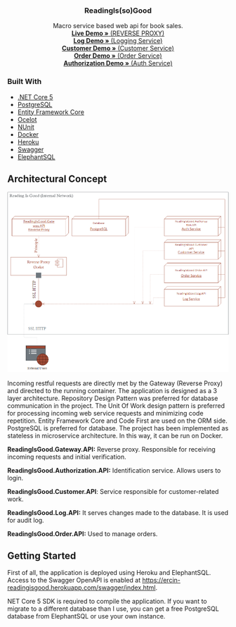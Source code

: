   <h3 align="center">ReadingIs(so)Good</h3>

  <p align="center">
    Macro service based web api for book sales.
    <br />
    <a href="https://https://ercin-readingisgood.herokuapp.com/swagger/index.html"><strong>Live Demo »</strong> (REVERSE PROXY)</a>
    <br />
    <a href="https://https://ercin-readingisgood-log.herokuapp.com/swagger/index.html"><strong>Log Demo »</strong> (Logging Service)</a>
    <br />
    <a href="https://https://ercin-readingisgood-customer.herokuapp.com/swagger/index.html"><strong>Customer Demo »</strong> (Customer Service)</a>
    <br />
    <a href="https://https://ercin-readingisgood-order.herokuapp.com/swagger/index.html"><strong>Order Demo »</strong> (Order Service)</a>
    <br />
    <a href="https://https://ercin-readingisgood-auth.herokuapp.com/swagger/index.html"><strong>Authorization Demo »</strong> (Auth Service)</a>  
  </p>

### Built With

* [.NET Core 5](https://en.wikipedia.org/wiki/.NET_Core)
* [PostgreSQL](https://www.postgresql.org/)
* [Entity Framework Core](https://en.wikipedia.org/wiki/Entity_Framework)
* [Ocelot](https://github.com/ThreeMammals/Ocelot)
* [NUnit](https://nunit.org/)
* [Docker](https://www.docker.com/)
* [Heroku](https://www.heroku.com/)
* [Swagger](https://swagger.io/)
* [ElephantSQL](https://www.elephantsql.com/)

## Architectural Concept

![](https://github.com/ErcinDedeoglu/ReadingIsGood/raw/main/assets/Network%20Tapology.png)

Incoming restful requests are directly met by the Gateway (Reverse Proxy) and directed to the running container. The application is designed as a 3 layer architecture. Repository Design Pattern was preferred for database communication in the project. The Unit Of Work design pattern is preferred for processing incoming web service requests and minimizing code repetition. Entity Framework Core and Code First are used on the ORM side. PostgreSQL is preferred for database. The project has been implemented as stateless in microservice architecture. In this way, it can be run on Docker.

**ReadingIsGood.Gateway.API:** Reverse proxy. Responsible for receiving incoming requests and initial verification.

**ReadingIsGood.Authorization.API:** Identification service. Allows users to login.

**ReadingIsGood.Customer.API**: Service responsible for customer-related work.

**ReadingIsGood.Log.API:** It serves changes made to the database. It is used for audit log.

**ReadingIsGood.Order.API:** Used to manage orders.

## Getting Started

First of all, the application is deployed using Heroku and ElephantSQL. Access to the Swagger OpenAPI is enabled at https://ercin-readingisgood.herokuapp.com/swagger/index.html.

NET Core 5 SDK is required to compile the application. If you want to migrate to a different database than I use, you can get a free PostgreSQL database from ElephantSQL or use your own instance.
